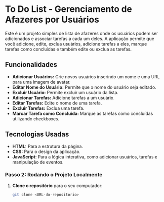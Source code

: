 # To Do List - Gerenciamento de Afazeres por Usuários

Este é um projeto simples de lista de afazeres onde os usuários podem ser adicionados e associar tarefas a cada um deles. A aplicação permite que você adicione, edite, exclua usuários, adicione tarefas a eles, marque tarefas como concluídas e também edite ou exclua as tarefas.

## Funcionalidades

- **Adicionar Usuários:** Crie novos usuários inserindo um nome e uma URL para uma imagem de avatar.
- **Editar Nome do Usuário:** Permite que o nome do usuário seja editado.
- **Excluir Usuário:** Permite excluir um usuário da lista.
- **Adicionar Tarefas:** Adicione tarefas a um usuário.
- **Editar Tarefas:** Edite o nome de uma tarefa.
- **Excluir Tarefas:** Exclua uma tarefa.
- **Marcar Tarefa como Concluída:** Marque as tarefas como concluídas utilizando checkboxes.

## Tecnologias Usadas

- **HTML:** Para a estrutura da página.
- **CSS:** Para o design da aplicação.
- **JavaScript:** Para a lógica interativa, como adicionar usuários, tarefas e manipulação de eventos.


### Passo 2: Rodando o Projeto Localmente

1. **Clone o repositório** para o seu computador:

   ```bash
   git clone <URL-do-repositorio>


